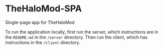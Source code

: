 # TheHaloMod-SPA
Single-page app for TheHaloMod

To run the application locally, first run the server, which instructions are in the `README.md` in the `/server` directory. Then run the client, which has instructions in the `/client` directory.